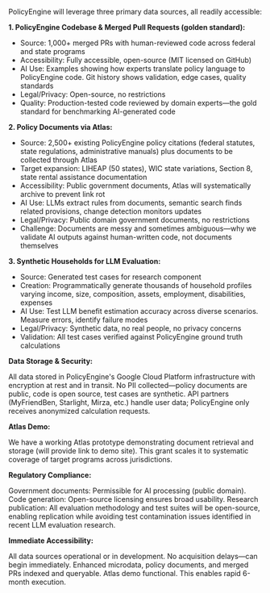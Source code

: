 PolicyEngine will leverage three primary data sources, all readily accessible:

**1. PolicyEngine Codebase & Merged Pull Requests (golden standard):**
- Source: 1,000+ merged PRs with human-reviewed code across federal and state programs
- Accessibility: Fully accessible, open-source (MIT licensed on GitHub)
- AI Use: Examples showing how experts translate policy language to PolicyEngine code. Git history shows validation, edge cases, quality standards
- Legal/Privacy: Open-source, no restrictions
- Quality: Production-tested code reviewed by domain experts—the gold standard for benchmarking AI-generated code

**2. Policy Documents via Atlas:**
- Source: 2,500+ existing PolicyEngine policy citations (federal statutes, state regulations, administrative manuals) plus documents to be collected through Atlas
- Target expansion: LIHEAP (50 states), WIC state variations, Section 8, state rental assistance documentation
- Accessibility: Public government documents, Atlas will systematically archive to prevent link rot
- AI Use: LLMs extract rules from documents, semantic search finds related provisions, change detection monitors updates
- Legal/Privacy: Public domain government documents, no restrictions
- Challenge: Documents are messy and sometimes ambiguous—why we validate AI outputs against human-written code, not documents themselves

**3. Synthetic Households for LLM Evaluation:**
- Source: Generated test cases for research component
- Creation: Programmatically generate thousands of household profiles varying income, size, composition, assets, employment, disabilities, expenses
- AI Use: Test LLM benefit estimation accuracy across diverse scenarios. Measure errors, identify failure modes
- Legal/Privacy: Synthetic data, no real people, no privacy concerns
- Validation: All test cases verified against PolicyEngine ground truth calculations

**Data Storage & Security:**

All data stored in PolicyEngine's Google Cloud Platform infrastructure with encryption at rest and in transit. No PII collected—policy documents are public, code is open source, test cases are synthetic. API partners (MyFriendBen, Starlight, Mirza, etc.) handle user data; PolicyEngine only receives anonymized calculation requests.

**Atlas Demo:**

We have a working Atlas prototype demonstrating document retrieval and storage (will provide link to demo site). This grant scales it to systematic coverage of target programs across jurisdictions.

**Regulatory Compliance:**

Government documents: Permissible for AI processing (public domain). Code generation: Open-source licensing ensures broad usability. Research publication: All evaluation methodology and test suites will be open-source, enabling replication while avoiding test contamination issues identified in recent LLM evaluation research.

**Immediate Accessibility:**

All data sources operational or in development. No acquisition delays—can begin immediately. Enhanced microdata, policy documents, and merged PRs indexed and queryable. Atlas demo functional. This enables rapid 6-month execution.
